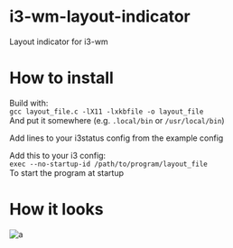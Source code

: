 # i3-wm-layout-indicator
Layout indicator for i3-wm

# How to install
Build with: <br />
`gcc layout_file.c -lX11 -lxkbfile -o layout_file` <br />
And put it somewhere (e.g. `.local/bin` or `/usr/local/bin`)

Add lines to your i3status config from the example config

Add this to your i3 config: <br />
`exec --no-startup-id /path/to/program/layout_file` <br />
To start the program at startup

# How it looks
![a](https://user-images.githubusercontent.com/25824718/120046584-2ad23000-c01b-11eb-83a6-15593da9be87.png)
